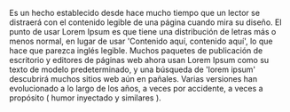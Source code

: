 Es un hecho establecido desde hace mucho tiempo que un lector se distraerá con el contenido legible de una página cuando mira su diseño. 
El punto de usar Lorem Ipsum es que tiene una distribución de letras más o menos normal, en lugar de usar 'Contenido aquí, contenido aquí', lo que hace que parezca inglés legible. 
Muchos paquetes de publicación de escritorio y editores de páginas web ahora usan Lorem Ipsum como su texto de modelo predeterminado, y una búsqueda de 'lorem ipsum' descubrirá muchos sitios web aún en pañales. 
Varias versiones han evolucionado a lo largo de los años, a veces por accidente, a veces a propósito ( humor inyectado y similares ).